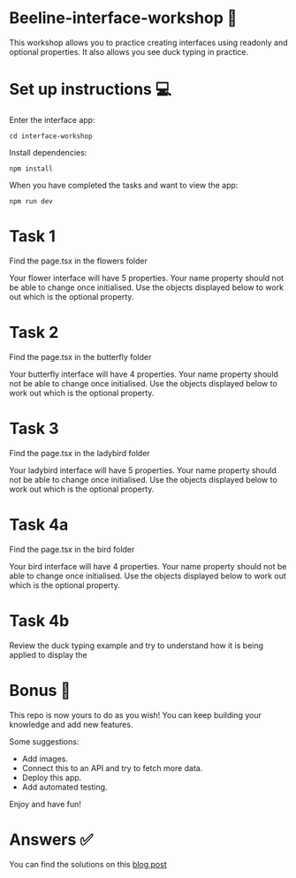 # Beeline-interface-workshop 🐝

This workshop allows you to practice creating interfaces using readonly and optional properties. It also allows you see duck typing in practice. 

# Set up instructions 💻

Enter the interface app:

```
cd interface-workshop
```

Install dependencies: 

```
npm install
```
When you have completed the tasks and want to view the app:

``` 
npm run dev
```


# Task 1 

Find the page.tsx in the flowers folder 

Your flower interface will have 5 properties. Your name property should not be able to change once initialised. Use the objects displayed below to work out which is the optional property. 

# Task 2

Find the page.tsx in the butterfly folder 

Your butterfly interface will have 4 properties. Your name property should not be able to change once initialised. Use the objects displayed below to work out which is the optional property. 

# Task 3

Find the page.tsx in the ladybird folder 

Your ladybird interface will have 5 properties. Your name property should not be able to change once initialised. Use the objects displayed below to work out which is the optional property. 

# Task 4a

Find the page.tsx in the bird folder 

Your bird interface will have 4 properties. Your name property should not be able to change once initialised. Use the objects displayed below to work out which is the optional property. 

# Task 4b

Review the duck typing example and try to understand how it is being applied to display the 

# Bonus 🎨

This repo is now yours to do as you wish! You can keep building your knowledge and add new features.

Some suggestions:

* Add images.
* Connect this to an API and try to fetch more data.
* Deploy this app.
* Add automated testing.

Enjoy and have fun!

# Answers ✅

You can find the solutions on this [blog post](https://make-a-beeline-into-tech.vercel.app/blog/understanding-typescript-interfaces)